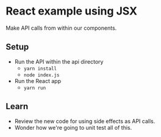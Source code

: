 # React example using JSX

Make API calls from within our components.

## Setup

* Run the API within the api directory
  * `yarn install`
  * `node index.js`
* Run the React app
  * `yarn run`

## Learn

* Review the new code for using side effects as API calls.
* Wonder how we're going to unit test all of this.
